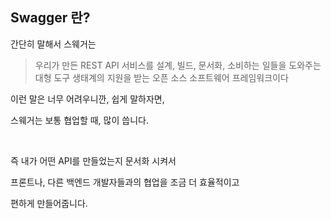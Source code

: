 ## Swagger 란?

간단히 말해서 스웨거는 

> 우리가 만든 REST API 서비스를 설계, 빌드, 문서화, 소비하는 일들을 도와주는 대형 도구 생태계의
지원을 받는 오픈 소스 소프트웨어 프레임워크이다

이런 말은 너무 어려우니깐, 쉽게 말하자면,

스웨거는 보통 협업할 때, 많이 씁니다.

​

즉 내가 어떤 API를 만들었는지 문서화 시켜서

프론트나, 다른 백엔드 개발자들과의 협업을 조금 더 효율적이고

편하게 만들어줍니다.
